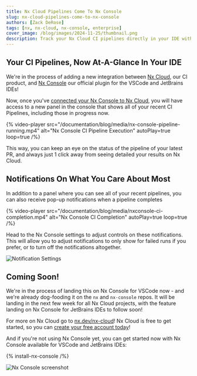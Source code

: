 ```yaml
---
title: Nx Cloud Pipelines Come To Nx Console
slug: nx-cloud-pipelines-come-to-nx-console
authors: [Zack DeRose]
tags: [nx, nx-cloud, nx-console, enterprise]
cover_image: /blog/images/2024-11-25/thumbnail.png
description: Track your Nx Cloud CI pipelines directly in your IDE with the new Nx Console integration, featuring status updates and notifications.
---
```


## Your CI Pipelines, Now At-A-Glance In Your IDE

We're in the process of adding a new integration between [Nx Cloud](/nx-cloud), our CI product, and [Nx Console](/getting-started/editor-setup) our official plugin for the VSCode and JetBrains IDEs!

Now, once you've [connected your Nx Console to Nx Cloud](/blog/nx-console-meets-nx-cloud), you will have access to a new panel in the console that shows all of your recent CI Pipelines, including those in progress now.

{% video-player src="/documentation/blog/media/nx-console-pipeline-running.mp4" alt="Nx Console CI Pipeline Execution" autoPlay=true loop=true  /%}

This way, you can keep an eye on the status of the pipeline of your latest PR, and always just 1 click away from seeing detailed your results on Nx Cloud.

## Notifications On What You Care About Most

In addition to a panel where you can see all of your recent pipelines, you can also receive pop-up notifications when a pipeline completes

{% video-player src="/documentation/blog/media/nxconsole-ci-completion.mp4" alt="Nx Console CI Completion" autoPlay=true loop=true  /%}

Head to the Nx Console settings to adjust controls on these notifications. This will allow you to adjust notifications to only show for failed runs if you prefer, or to turn off the notifications altogether.

![Notification Settings](/blog/images/2024-11-25/notification-settings.png)

## Coming Soon!

We're in the process of landing this on Nx Console for VSCode now - and we're already dog-fooding it on the `nx` and `nx-console` repos. It will be landing in the next few week for all Nx Cloud projects, with the feature landing on Nx Console for JetBrains IDEs to follow soon!

For more on Nx Cloud go to [nx.dev/nx-cloud](/nx-cloud)! Nx Cloud is free to get started, so you can [create your free account today](https://nx.app)!

And if you're not using Nx Console yet, you can get started now with Nx Console available for VSCode and JetBrains IDEs:

{% install-nx-console /%}

![Nx Console screenshot](/shared/images/nx-console/nx-console-screenshot.webp)
